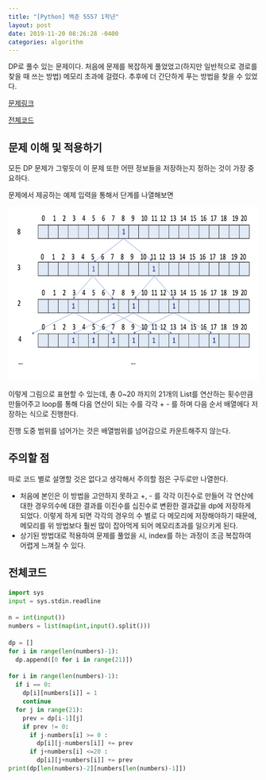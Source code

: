 ```yaml
---
title: "[Python] 백준 5557 1학년"
layout: post
date: 2019-11-20 08:26:28 -0400
categories: algorithm
---
```



DP로 풀수 있는 문제이다. 처음에 문제를 복잡하게 풀었었고(하지만 일반적으로 경로를 찾을 때 쓰는 방법) 메모리 초과에 걸렸다. 추후에 더 간단하게 푸는 방법을 찾을 수 있었다.

[문제링크](https://www.acmicpc.net/problem/5557)

[전체코드](https://github.com/dev-wd/boj-python-solved/blob/master/boj5557.py)

## 문제 이해 및 적용하기
모든 DP 문제가 그렇듯이 이 문제 또한 어떤 정보들을 저장하는지 정하는 것이 가장 중요하다.

문제에서 제공하는 예제 입력을 통해서 단계를 나열해보면 

<img src="/images/boj5557/boj5557.png" width="1000" height="350">


이렇게 그림으로 표현할 수 있는데, 총 0~20 까지의 21개의 List를 연산하는 횟수만큼 만들어주고 loop를 통해 다음 연산이 되는 수를 각각 + - 를 하며 다음 순서 배열에다 저장하는 식으로 진행한다. 

진행 도중 범위를 넘어가는 것은 배열범위를 넘어감으로 카운트해주지 않는다. 



## 주의할 점 
따로 코드 별로 설명할 것은 없다고 생각해서 주의할 점은 구두로만 나열한다. 

- 처음에 본인은 이 방법을 고안하지 못하고 +, - 를 각각 이진수로 만들어 각 연산에 대한 경우의수에 대한 결과를 이진수를 십진수로 변환한 결과값을 dp에 저장하게 되었다.
이렇게 하게 되면 각각의 경우의 수 별로 다 메모리에 저장해야하기 때문에, 메모리를 위 방법보다 훨씬 많이 잡아먹게 되어 메모리초과를 일으키게 된다.
- 상기된 방법대로 적용하여 문제를 풀었을 시, index를 하는 과정이 조금 복잡하여 어렵게 느껴질 수 있다. 

## 전체코드

```python
import sys
input = sys.stdin.readline

n = int(input())
numbers = list(map(int,input().split()))

dp = []
for i in range(len(numbers)-1):
  dp.append([0 for i in range(21)])

for i in range(len(numbers)-1):
  if i == 0:
    dp[i][numbers[i]] = 1
    continue
  for j in range(21):
    prev = dp[i-1][j]
    if prev != 0:
      if j-numbers[i] >= 0 :
        dp[i][j-numbers[i]] += prev
      if j+numbers[i] <=20 :
        dp[i][j+numbers[i]] += prev
print(dp[len(numbers)-2][numbers[len(numbers)-1]])
```
